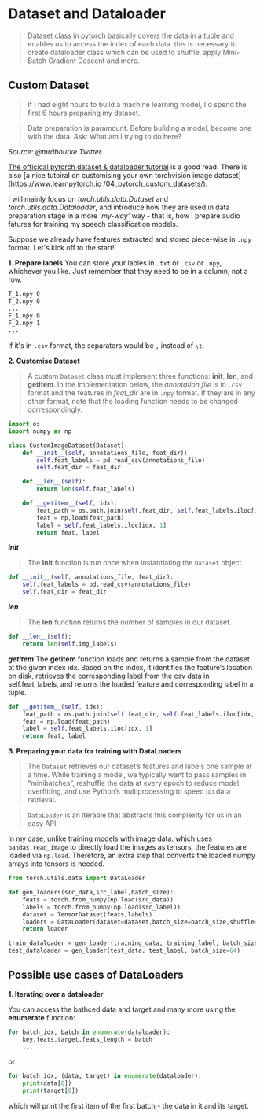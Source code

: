 # Dataset and Dataloader 

> Dataset class in pytorch basically covers the data in a tuple and enables us to access the index of each data. this is necessary to create dataloader class which can be used to shuffle, apply Mini-Batch Gradient Descent and more.

## Custom Dataset

>If I had eight hours to build a machine learning model, I'd spend the first 6 hours preparing my dataset.

>Data preparation is paramount. Before building a model, become one with the data. Ask: What am I trying to do here?

_Source: @mrdbourke Twitter._

[The officical pytorch dataset & dataloader tutorial](https://pytorch.org/tutorials/beginner/basics/data_tutorial.html) is a good read.
There is also [a nice tutoiral on customising your own torchvision image dataset](https://www.learnpytorch.io
/04_pytorch_custom_datasets/).

I will mainly focus on _torch.utils.data.Dataset_ and _torch.utils.data.Dataloader_, and introduce how they are used in data preparation stage in a more _'my-way'_ way - that is, how I prepare audio fatures for training my speech classification models.

Suppose we already have features extracted and stored piece-wise in `.npy` format. Let's kick off to the start!

**1. Prepare labels**
You can store your lables in `.txt` or `.csv` or `.npy`, whichever you like. Just remember that they need to be in a column, not a row.

```txt
T_1.npy 0
T_2.npy 0
...
F_1.npy 0
F_2.npy 1
...
```
If it's in `.csv` format, the separators would be `,` instead of `\t`.

**2. Customise Dataset**
>A custom `Dataset` class must implement three functions: __init__, __len__, and __getitem__. 
In the implementation below, the _annotation file_ is in `.csv` format and the features in _feat_dir_ are in `.npy` format. If they are in any other format, note that the loading function needs to be changed correspondingly.

```python
import os
import numpy as np

class CustomImageDataset(Dataset):
    def __init__(self, annotations_file, feat_dir):
        self.feat_labels = pd.read_csv(annotations_file)
        self.feat_dir = feat_dir

    def __len__(self):
        return len(self.feat_labels)

    def __getitem__(self, idx):
        feat_path = os.path.join(self.feat_dir, self.feat_labels.iloc[idx, 0])
        feat = np,load(feat_path)
        label = self.feat_labels.iloc[idx, 1]
        return feat, label
```
***__init__***
>The __init__ function is run once when instantiating the `Dataset` object.

```python
def __init__(self, annotations_file, feat_dir):
    self.feat_labels = pd.read_csv(annotations_file)
    self.feat_dir = feat_dir
```

***__len__***
>The __len__ function returns the number of samples in our dataset.

```python
def __len__(self):
    return len(self.img_labels)
```

***__getitem__***
The __getitem__ function loads and returns a sample from the dataset at the given index idx. Based on the index, it identifies the feature’s location on disk, retrieves the corresponding label from the csv data in self.feat_labels, and returns the loaded feature and corresponding label in a tuple.

```python
def __getitem__(self, idx):
    feat_path = os.path.join(self.feat_dir, self.feat_labels.iloc[idx, 0])
    feat = np.load(feat_path)
    label = self.feat_labels.iloc[idx, 1]
    return feat, label
```

**3. Preparing your data for training with DataLoaders**
>The `Dataset` retrieves our dataset’s features and labels one sample at a time. While training a model, we typically want to pass samples in “minibatches”, reshuffle the data at every epoch to reduce model overfitting, and use Python’s multiprocessing to speed up data retrieval.

>`DataLoader` is an iterable that abstracts this complexity for us in an easy API.


In my case, unlike training models with image data. which uses `pandas.read_image` to directly load the images as tensors, the features are loaded via `np.load`. Therefore, an extra step that converts the loaded numpy arrays into tensors is needed.

```python
from torch.utils.data import DataLoader

def gen_loaders(src_data,src_label,batch_size):
    feats = torch.from_numpy(np.load(src_data))
    labels = torch.from_numpy(np.load(src_label))
    dataset = TensorDataset(feats,labels)
    loaders = DataLoader(dataset=dataset,batch_size=batch_size,shuffle=True)
    return loader

train_dataloader = gen_loader(training_data, training_label, batch_size=64)
test_dataloader = gen_loader(test_data, test_label, batch_size=64)
```

## Possible use cases of DataLoaders

**1. Iterating over a dataloader**

You can access the bathced data and target and many more using the __enumerate__ function:
```python
for batch_idx, batch in enumerate(dataloader):
    key,feats,target,feats_length = batch
    ...
```
or
```python
for batch_idx, (data, target) in enumerate(dataloader):
    print(data[0])
    print(target[0])
```
which will print the first item of the first batch - the data in it and its target.
